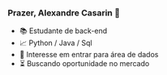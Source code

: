 ### Prazer, Alexandre Casarin 👋

- 📚 Estudante de back-end
- 📈 Python / Java / Sql
- 🧠 Interesse em entrar para área de dados
- ⏳ Buscando oportunidade no mercado

